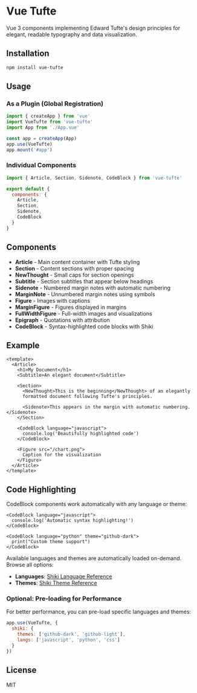 # Vue Tufte

Vue 3 components implementing Edward Tufte's design principles for elegant, readable typography and data visualization.

## Installation

```bash
npm install vue-tufte
```

## Usage

### As a Plugin (Global Registration)

```js
import { createApp } from 'vue'
import VueTufte from 'vue-tufte'
import App from './App.vue'

const app = createApp(App)
app.use(VueTufte)
app.mount('#app')
```

### Individual Components

```js
import { Article, Section, Sidenote, CodeBlock } from 'vue-tufte'

export default {
  components: {
    Article,
    Section, 
    Sidenote,
    CodeBlock
  }
}
```

## Components

- **Article** - Main content container with Tufte styling
- **Section** - Content sections with proper spacing  
- **NewThought** - Small caps for section openings
- **Subtitle** - Section subtitles that appear below headings
- **Sidenote** - Numbered margin notes with automatic numbering
- **MarginNote** - Unnumbered margin notes using symbols
- **Figure** - Images with captions
- **MarginFigure** - Figures displayed in margins
- **FullWidthFigure** - Full-width images and visualizations
- **Epigraph** - Quotations with attribution
- **CodeBlock** - Syntax-highlighted code blocks with Shiki

## Example

```vue
<template>
  <Article>
    <h1>My Document</h1>
    <Subtitle>An elegant document</Subtitle>
    
    <Section>
      <NewThought>This is the beginning</NewThought> of an elegantly 
      formatted document following Tufte's principles.
      
      <Sidenote>This appears in the margin with automatic numbering.</Sidenote>
    </Section>
    
    <CodeBlock language="javascript">
      console.log('Beautifully highlighted code')
    </CodeBlock>
    
    <Figure src="/chart.png">
      Caption for the visualization
    </Figure>
  </Article>
</template>
```

## Code Highlighting

CodeBlock components work automatically with any language or theme:

```vue
<CodeBlock language="javascript">
  console.log('Automatic syntax highlighting!')
</CodeBlock>

<CodeBlock language="python" theme="github-dark">
  print("Custom theme support")
</CodeBlock>
```

Available languages and themes are automatically loaded on-demand. Browse all options:
- **Languages**: [Shiki Language Reference](https://shiki.style/languages)
- **Themes**: [Shiki Theme Reference](https://shiki.style/themes)

### Optional: Pre-loading for Performance

For better performance, you can pre-load specific languages and themes:

```js
app.use(VueTufte, {
  shiki: {
    themes: ['github-dark', 'github-light'],
    langs: ['javascript', 'python', 'css']
  }
})
```

## License

MIT